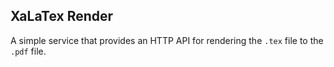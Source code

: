 XaLaTex Render
----

A simple service that provides an HTTP API for rendering the `.tex` file to the `.pdf` file.
